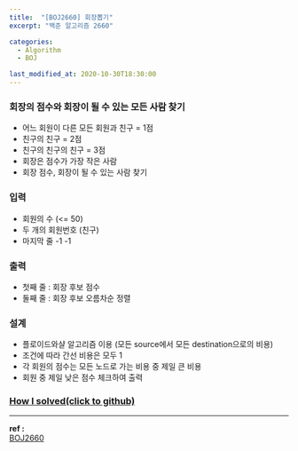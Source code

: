 ```yaml
---
title:  "[BOJ2660] 회장뽑기"
excerpt: "백준 알고리즘 2660"

categories:
  - Algorithm
  - BOJ

last_modified_at: 2020-10-30T18:30:00
---
```


### 회장의 점수와 회장이 될 수 있는 모든 사람 찾기
- 어느 회원이 다른 모든 회원과 친구 = 1점
- 친구의 친구 = 2점
- 친구의 친구의 친구 = 3점
- 회장은 점수가 가장 작은 사람
- 회장 점수, 회장이 될 수 있는 사람 찾기

### 입력
- 회원의 수 (<= 50)
- 두 개의 회원번호 (친구)
- 마지막 줄 -1 -1

### 출력
- 첫째 줄 : 회장 후보 점수
- 둘째 줄 : 회장 후보 오름차순 정렬

### 설계
- 플로이드와샬 알고리즘 이용 (모든 source에서 모든 destination으로의 비용)
- 조건에 따라 간선 비용은 모두 1
- 각 회원의 점수는 모든 노드로 가는 비용 중 제일 큰 비용
- 회원 중 제일 낮은 점수 체크하여 출력



### [How I solved(click to github)](https://github.com/mindflip/Algorithm_BOJ/blob/master/boj2660.cpp)

----
**ref :**  
[BOJ2660](https://www.acmicpc.net/problem/2660)
